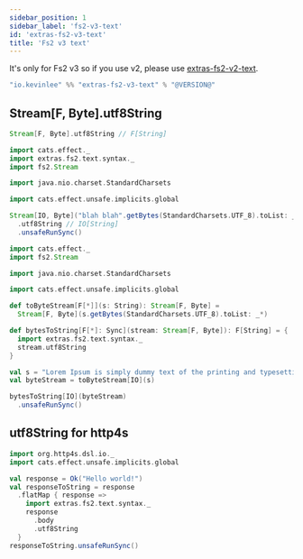 ```yaml
---
sidebar_position: 1
sidebar_label: 'fs2-v3-text'
id: 'extras-fs2-v3-text'
title: 'Fs2 v3 text'
---
```


It's only for Fs2 v3 so if you use v2, please use [extras-fs2-v2-text](../v2/extras-fs2-v2-text).
```scala
"io.kevinlee" %% "extras-fs2-v3-text" % "@VERSION@"
```


## Stream[F, Byte].utf8String

```scala
Stream[F, Byte].utf8String // F[String]
```

```scala mdoc:reset-object
import cats.effect._
import extras.fs2.text.syntax._
import fs2.Stream

import java.nio.charset.StandardCharsets

import cats.effect.unsafe.implicits.global

Stream[IO, Byte]("blah blah".getBytes(StandardCharsets.UTF_8).toList: _*)
  .utf8String // IO[String]
  .unsafeRunSync()
```

```scala mdoc:reset-object
import cats.effect._
import fs2.Stream

import java.nio.charset.StandardCharsets

import cats.effect.unsafe.implicits.global

def toByteStream[F[*]](s: String): Stream[F, Byte] =
  Stream[F, Byte](s.getBytes(StandardCharsets.UTF_8).toList: _*)

def bytesToString[F[*]: Sync](stream: Stream[F, Byte]): F[String] = {
  import extras.fs2.text.syntax._
  stream.utf8String
}

val s = "Lorem Ipsum is simply dummy text of the printing and typesetting industry."
val byteStream = toByteStream[IO](s)

bytesToString[IO](byteStream)
  .unsafeRunSync()
```

## utf8String for http4s
```scala mdoc:reset-object:height=9
import org.http4s.dsl.io._
import cats.effect.unsafe.implicits.global

val response = Ok("Hello world!")
val responseToString = response
  .flatMap { response =>
    import extras.fs2.text.syntax._
    response
      .body
      .utf8String
  }
responseToString.unsafeRunSync()
```
